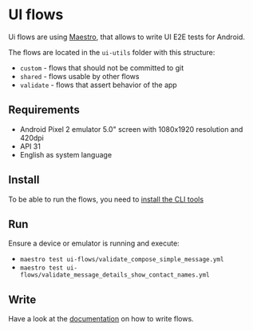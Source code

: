 # UI flows

Ui flows are using [Maestro](https://maestro.mobile.dev/), that allows to write UI E2E tests for Android.

The flows are located in the `ui-utils` folder with this structure:

- `custom` - flows that should not be committed to git
- `shared` - flows usable by other flows
- `validate` - flows that assert behavior of the app

## Requirements

- Android Pixel 2 emulator 5.0" screen with 1080x1920 resolution and 420dpi
- API 31
- English as system language

## Install

To be able to run the flows, you need to [install the CLI tools](https://maestro.mobile.dev/getting-started/installing-maestro)

## Run

Ensure a device or emulator is running and execute:

- `maestro test ui-flows/validate_compose_simple_message.yml `
- `maestro test ui-flows/validate_message_details_show_contact_names.yml`

## Write

Have a look at the [documentation](https://maestro.mobile.dev/) on how to write flows.
